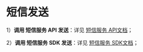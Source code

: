 # 短信发送



1）**调用 短信服务 API 发送**：详见 [短信服务 API文档](https://docs.ucloud.cn/usms/api_docs/9001)；

2）**调用 短信服务 SDK 发送**：详见 [短信服务 SDK文档](https://docs.ucloud.cn/usms/sdk_docs/7001)；

